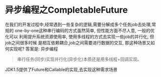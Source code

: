 # 异步编程之CompletableFuture

在我们的开发过程中,经常遇到一些复杂的逻辑,需要分解成多个任务job去处理,常规的
one-by-one这种串行编码的方式虽然简单, 但性能方面不尽人意, 一般的优化可以
利用提升系统资源使用率, 使用多线程的方式去实现一些job的并行化, 但job之间很多时候
是相互依赖耦合,job之间需要进行数据的交互, 那这种场景又如何实现呢? 
答案是: 异步编程

>串行任务(同步)实现并行化(异步化)本质还是用多线程+回调实现。


JDK1.5提供了Future和Callable的实现,去实现这种需求场景
 